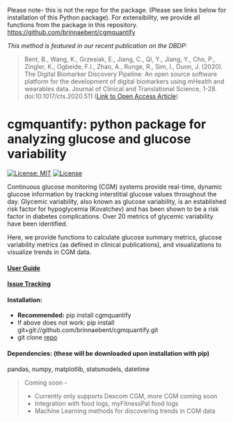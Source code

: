 Please note- this is not the repo for the package. (Please see links below for installation of this Python package). For extensibility, we provide all functions from the package in this repository. https://github.com/brinnaebent/cgmquantify

*This method is featured in our recent publication on the DBDP:*
> Bent, B., Wang, K., Grzesiak, E., Jiang, C., Qi, Y., Jiang, Y., Cho, P., Zingler, K., Ogbeide, F.I., Zhao, A., Runge, R., Sim, I., Dunn, J. (2020). The Digital Biomarker      Discovery Pipeline: An open source software platform for the development of digital biomarkers using mHealth and wearables data. Journal of Clinical and Translational Science, 1-28. doi:10.1017/cts.2020.511 ([Link to Open Access Article](https://www.cambridge.org/core/journals/journal-of-clinical-and-translational-science/article/digital-biomarker-discovery-pipeline-an-open-source-software-platform-for-the-development-of-digital-biomarkers-using-mhealth-and-wearables-data/A6696CEF138247077B470F4800090E63))


# cgmquantify: python package for analyzing glucose and glucose variability
[![License: MIT](https://img.shields.io/badge/License-MIT-yellow.svg)](https://opensource.org/licenses/MIT)
[![License](https://img.shields.io/badge/License-Apache%202.0-blue.svg)](https://opensource.org/licenses/Apache-2.0)

Continuous glucose monitoring (CGM) systems provide real-time, dynamic glucose information by tracking interstitial glucose values throughout the day. Glycemic variability, also known as glucose variability, is an established risk factor for hypoglycemia (Kovatchev) and has been shown to be a risk factor in diabetes complications. Over 20 metrics of glycemic variability have been identified.

Here, we provide functions to calculate glucose summary metrics, glucose variability metrics (as defined in clinical publications), and visualizations to visualize trends in CGM data.

#### [User Guide](https://github.com/brinnaebent/cgmquantify/wiki/User-Guide)
#### [Issue Tracking](https://github.com/brinnaebent/cgmquantify/issues)

#### Installation:
* **Recommended:** pip install cgmquantify
* If above does not work: pip install git+git://github.com/brinnaebent/cgmquantify.git
* git clone [repo](https://github.com/brinnaebent/cgmquantify.git)

#### Dependencies: (these will be downloaded upon installation with pip)
pandas, numpy, matplotlib, statsmodels, datetime

>Coming soon -
>* Currently only supports Dexcom CGM, more CGM coming soon
>* Integration with food logs, myFitnessPal food logs
>* Machine Learning methods for discovering trends in CGM data
